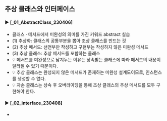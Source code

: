 ####
## 추상 클래스와 인터페이스
####
#### ► [_01_AbstractClass_230406]
- 클래스 · 메서드에서 미완성의 의미를 가진 키워드 abstract 실습
- (1) 추상화: 클래스의 공통부분을 뽑아 조상 클래스를 만드는 것
- (2) 추상 메서드: 선언부만 작성하고 구현부는 작성하지 않은 미완성 메서드
- (3) 추상 클래스: 추상 메서드를 포함하는 클래스
- 💡 메서드를 미완성으로 남겨두는 이유는 상속받는 클래스에 따라 메서드의 내용이 달라질 수 있기 때문이다.
- 💡 추상 클래스는 완성되지 않은 메서드가 존재하는 미완성 설계도이므로, 인스턴스를 생성할 수 없다.
- 💡 자손 클래스는 상속 후 오버라이딩을 통해 조상 클래스의 추상 메서드를 모두 구현해야 한다. 
####
#### ► [_02_interface_230408]
-
####
